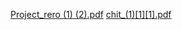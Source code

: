 
[Project_rero (1) (2).pdf](https://github.com/lokeshravella/lokeshravella/files/15184221/Project_rero.1.2.pdf)
[chit_(1)[1][1].pdf](https://github.com/lokeshravella/lokeshravella/files/15184222/chit_.1.1.1.pdf)
